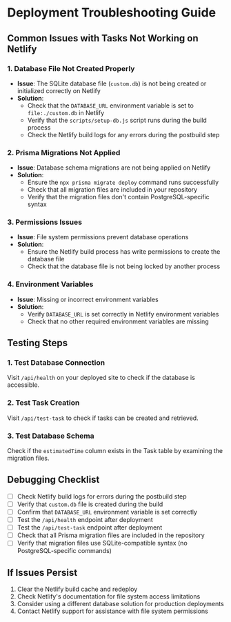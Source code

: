 # Deployment Troubleshooting Guide

## Common Issues with Tasks Not Working on Netlify

### 1. Database File Not Created Properly
- **Issue**: The SQLite database file (`custom.db`) is not being created or initialized correctly on Netlify
- **Solution**: 
  - Check that the `DATABASE_URL` environment variable is set to `file:./custom.db` in Netlify
  - Verify that the `scripts/setup-db.js` script runs during the build process
  - Check the Netlify build logs for any errors during the postbuild step

### 2. Prisma Migrations Not Applied
- **Issue**: Database schema migrations are not being applied on Netlify
- **Solution**:
  - Ensure the `npx prisma migrate deploy` command runs successfully
  - Check that all migration files are included in your repository
  - Verify that the migration files don't contain PostgreSQL-specific syntax

### 3. Permissions Issues
- **Issue**: File system permissions prevent database operations
- **Solution**:
  - Ensure the Netlify build process has write permissions to create the database file
  - Check that the database file is not being locked by another process

### 4. Environment Variables
- **Issue**: Missing or incorrect environment variables
- **Solution**:
  - Verify `DATABASE_URL` is set correctly in Netlify environment variables
  - Check that no other required environment variables are missing

## Testing Steps

### 1. Test Database Connection
Visit `/api/health` on your deployed site to check if the database is accessible.

### 2. Test Task Creation
Visit `/api/test-task` to check if tasks can be created and retrieved.

### 3. Test Database Schema
Check if the `estimatedTime` column exists in the Task table by examining the migration files.

## Debugging Checklist

- [ ] Check Netlify build logs for errors during the postbuild step
- [ ] Verify that `custom.db` file is created during the build
- [ ] Confirm that `DATABASE_URL` environment variable is set correctly
- [ ] Test the `/api/health` endpoint after deployment
- [ ] Test the `/api/test-task` endpoint after deployment
- [ ] Check that all Prisma migration files are included in the repository
- [ ] Verify that migration files use SQLite-compatible syntax (no PostgreSQL-specific commands)

## If Issues Persist

1. Clear the Netlify build cache and redeploy
2. Check Netlify's documentation for file system access limitations
3. Consider using a different database solution for production deployments
4. Contact Netlify support for assistance with file system permissions